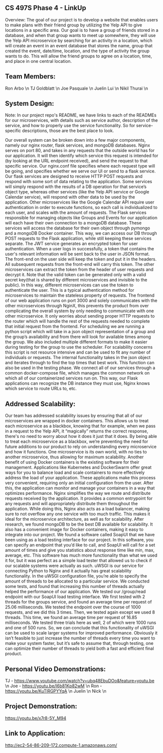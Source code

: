 ## CS 497S Phase 4 - LinkUp
Overview: 
The goal of our project is to develop a website that enables users to make plans with their friend group by utilizing the Yelp API to give locations in a specific area. Our goal is to have a group of friends stored in a database, and when that group wants to meet up somewhere, they will use the Yelp API microservice by searching for an activity in a location, which will create an event in an event database that stores the name, group that created the event, date/time, location, and the type of activity the group wants to do. This will allow the friend groups to agree on a location, time, and place in one central location.

## Team Members:
Ron Arbo \n
TJ Goldblatt \n
Joe Pasquale \n
Juelin Lui \n
Nikil Thurai \n

## System Design:
Note: In our project repo's README, we have links to each of the READMEs for our microservices, with details such as service author, description of the service, and how to properly use the service functionality. So for service-specific descriptions, those are the best place to look.

Our overall system can be broken down into a few major components, namely our nginx router, flask services, and mongoDB databases.
Nginx serves on port 80, and takes in any requests that the outside world has for our application. It will then identify which service this request is intended for (by looking at the URL endpoint received), and send the request to that specific service. Our nginx.conf file specifies where each request type will be going, and specifies whether we serve our UI or send to a flask service.
Our flask services are designed to receive HTTP POST requests and respond with some sort of data relating to the application. Some services will simply respond with the results of a DB operation for that service’s object type, whereas other services (like the Yelp API service or Google Calendar service), will respond with other data to be used by the application. Other microservices like the Google Calendar API require user authentication in order to execute functions, so each call is individualized to each user, and scales with the amount of requests.
The Flask services responsible for managing objects like Groups and Events for our application will each have their own connection to a mongoDB database. These services will access the database for their own object through pymongo and a mongoDB Docker container. This way, we can access our DB through POST requests to the Flask application, while still keeping these services separate.
The JWT service generates an encrypted token for user authentication. When a user logs in successfully, a token that contains the user's relevant information will be sent back to the user in JSON format. The front-end on the user side will keep the token and put it in the headers. All subsequent requests from the front-end will carry this token. The other microservices can extract the token from the header of user requests and decrypt it. Note that the valid token can be generated only with a valid secret key(that is shared by different microservices and invisible to the public). In this way, different microservices can use the token to authenticate the user. This is a typical authentication method for microservices to maintain the stateless property of requests.
The frontend of our web application runs on port 3000 and solely communicates with the other microservices through NginX, this prevents the product from over complicating the overall system by only needing to communicate with one other microservice. It only worries about sending proper HTTP requests to the router which will handle the rest of the requests needed to complete that initial request from the frontend.
For scheduling we are running a python script which will take in a json object representation of a group and the group’s availability and from there will look for available times among the group. We also included multiple different formats to make it easier during testing for the group to use the scheduler. For scalability concerns this script is not resource intensive and can be used to fit any number of individuals or requests. The internal functionality takes in the json object and iterates through to find the top times that best work. This function can also be used in the testing phase. 
We connect all of our services through a common docker-compose file, which manages the common network on which all of our containerized services run on. This way, our Flask applications can recognize the DB instance they must use, Nginx knows which service to route URLs to, etc.

## Addressed Scalability:
Our team has addressed scalability issues by ensuring that all of our microservices are wrapped in docker containers. This allows us to treat each microservice as a blackbox, knowing that for example, when we pass in a request to the Yelp API, it “magically” returns the correct response, there's no need to worry about how it does it just that it does. By being able to treat each microservice as a blackbox, we’re preventing the need for future additions to our product to rely on understanding every microservice and how it functions. One microservice is its own world, with no ties to another microservice, thus allowing for maximum scalability.
Another benefit of using Docker containers is the existing software for their management. Applications like Kubernetes and DockerSwarm offer great ways for you to balance load and scale containers to more effectively address the load of your application. These applications make this process very convenient, requiring only an initial configuration from the user. After this, the application can monitor and manage your containers in a way that optimizes performance. 
Nginx simplifies the way we route and distribute requests received by the application. It provides a common entrypoint for any requests and will appropriately distribute them throughout the application. While doing this, Nginx also acts as a load balancer, making sure to not overflow any one service with too much traffic. This makes it ideal for the microservice architecture, as well as for scalability.
After research, we found mongoDB to be the best DB available for scalability. It also has a convenient image for Docker containers, making it easy to integrate into our project.
We found a software called SoapUI that we have been using as a load testing interface for our project. In this software, you can specify an endpoint that you’d like to call, and SoapUI will call for a set amount of times and give you statistics about response time like min, max, average, etc. This software has much more functionality than what we used it for, but it was perfect as a simple load tester that allowed us to check if our scalable systems were actually as such. 
uWSGI is our service for connecting Python to Nginx and it actually has great scalability functionality. In the uWSGI configuration file, you’re able to specify the amount of threads to be allocated to a particular service. We  conducted some tests, and found that increasing this number of threads actually helped the performance of our application. We tested our /group/read endpoint with our SoapUI load testing interface. We first tested with 2 threads for the groups service, and found an average time per request of 25.06 milliseconds. We tested the endpoint over the course of 1000 requests, and we did this 3 times. Then, we tested again except we used 8 threads. This time, we found an average time per request of 16.85 milliseconds. We tested three trials here as well, 2 of which were 1000 runs and one of 500 runs. So, we can conclude that this functionality of uWSGI can be used to scale larger systems for improved performance. Obviously it isn’t feasible to just increase the number of threads every time you want to make your system faster, but it’s safe to assume that, through testing, one can optimize their number of threads to yield both a fast and efficient final product.

## Personal Video Demonstrations:
TJ - https://www.youtube.com/watch?v=ubq48EbuDOo&feature=youtu.be \n
Joe - https://youtu.be/I6b81Kp82wM \n
Ron - https://youtu.be/KuTlRGPYYqA \n
Juelin \n
Nick \n

## Project Demonstration:
https://youtu.be/x7r8-5Y_M94 

## Link to Application:
http://ec2-54-86-209-172.compute-1.amazonaws.com/ 


